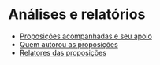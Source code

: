 # Análises e relatórios

  * [Proposições acompanhadas e seu apoio](./1-proposicoes.html)
  * [Quem autorou as proposições](./2-autores-props.html)
  * [Relatores das proposições](./3-relatorias.html)
